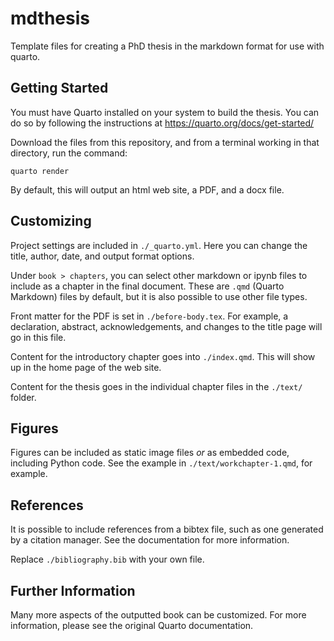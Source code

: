 # mdthesis

Template files for creating a PhD thesis in the markdown format for use with quarto.

## Getting Started
You must have Quarto installed on your system to build the thesis. You can do so by following the instructions at https://quarto.org/docs/get-started/

Download the files from this repository, and from a terminal working in that directory, run the command:

```
quarto render
```

By default, this will output an html web site, a PDF, and a docx file.

## Customizing
Project settings are included in `./_quarto.yml`. Here you can change the title, author, date, and output format options.

Under `book > chapters`, you can select other markdown or ipynb files to include as a chapter in the final document. These are `.qmd` (Quarto Markdown) files by default, but it is also possible to use other file types.

Front matter for the PDF is set in `./before-body.tex`. For example, a declaration, abstract, acknowledgements, and changes to the title page will go in this file.

Content for the introductory chapter goes into `./index.qmd`. This will show up in the home page of the web site.

Content for the thesis goes in the individual chapter files in the `./text/` folder.

## Figures
Figures can be included as static image files *or* as embedded code, including Python code. See the example in `./text/workchapter-1.qmd`, for example.

## References
It is possible to include references from a bibtex file, such as one generated by a citation manager. See the documentation for more information.

Replace `./bibliography.bib` with your own file.

## Further Information
Many more aspects of the outputted book can be customized. For more information, please see the original Quarto documentation.